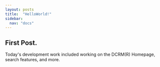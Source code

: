 ```yaml
---
layout: posts
title:  "HelloWorld!"
sidebar:
  nav: "docs"
---
```


## First Post.

Today's development work included working on the DCRM(R) Homepage, search features, and more.
